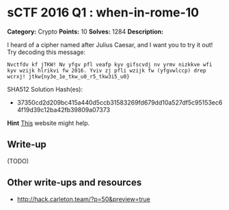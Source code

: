 # sCTF 2016 Q1 : when-in-rome-10

**Category:** Crypto
**Points:** 10
**Solves:** 1284
**Description:**

I heard of a cipher named after Julius Caesar, and I want you to try it out! Try decoding this message:

    Nvctfdv kf jTKW! Nv yfgv pfl veafp kyv gifscvdj nv yrmv nizkkve wfi kyv wzijk hlrikvi fw 2016. Yviv zj pfli wzijk fw (yfgvwlccp) drep wcrxj! jtkw{ny3e_1e_tkw_u0_r5_tkw3i5_u0}

SHA512 Solution Hash(es):
* 37350cd2d209bc415a440d5ccb31583269fd679dd10a527df5c95153ec64f19d39c12ba42fb39809a07373

**Hint**
[This](http://rumkin.com/tools/cipher/) website might help.

## Write-up

(TODO)

## Other write-ups and resources

* http://hack.carleton.team/?p=50&preview=true
